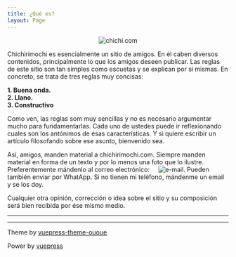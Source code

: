 ```yaml
---
title: ¿Qué es?
layout: Page
---
```

<div style="display: flex;justify-content: center;">
  <img src="/chichirimochi-banner-stroke.png" alt="chichi.com"></img>
</div>

Chichirimochi es esencialmente un sitio de amigos. En él caben diversos contenidos, principalmente lo que los amigos deseen publicar. Las reglas de este sitio son tan simples como escuetas y se explican por si mismas. En concreto, se trata de tres reglas muy concisas:

**1. Buena onda.<br/>
2. Llano.<br/>
3. Constructivo**<br/>

Como ven, las reglas som muy sencillas y no es necesario argumentar mucho para fundamentarlas. Cada uno de ustedes puede ir reflexionando cuales son los antónimos de ésas características. Y si quiere escribir un artículo filosofando sobre ese asunto, bienvenido sea.

Así, amigos, manden material a chichirimochi.com. Siempre manden material en forma de un texto y por lo menos una foto que lo ilustre. Preferentemente mándenlo al correo electrónico:&nbsp; &nbsp; &nbsp;![e-mail](/urudaro-at-gmail-com.png). Pueden también enviar por WhatApp. Si no tienen mi teléfono, mándenme un email y se los doy.

Cualquier otra opinión, corrección o idea sobre el sitio y su composición será bien recibida por ése mismo medio.

---
---
Theme by [vuepress-theme-ououe](https://github.com/tolking/vuepress-theme-ououe)

Power by [vuepress](https://github.com/vuejs/vuepress)

